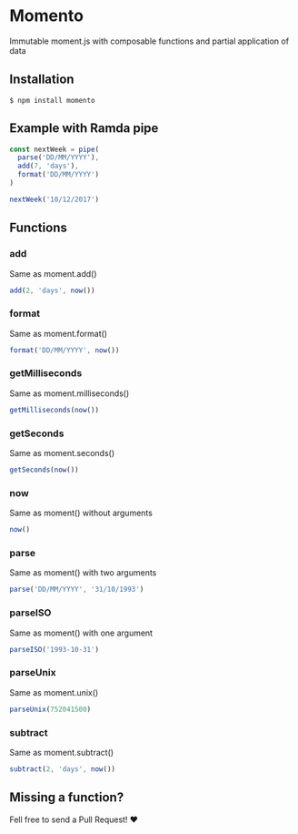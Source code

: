 # Momento

Immutable moment.js with composable functions and partial application of data

## Installation

```
$ npm install momento
```

## Example with Ramda pipe

```js
const nextWeek = pipe(
  parse('DD/MM/YYYY'),
  add(7, 'days'),
  format('DD/MM/YYYY')
)

nextWeek('10/12/2017')
```

## Functions

### add

Same as moment.add()

```js
add(2, 'days', now())
```

### format

Same as moment.format()

```js
format('DD/MM/YYYY', now())
```

### getMilliseconds

Same as moment.milliseconds()

```js
getMilliseconds(now())
```

### getSeconds

Same as moment.seconds()

```js
getSeconds(now())
```

### now

Same as moment() without arguments

```js
now()
```

### parse

Same as moment() with two arguments

```js
parse('DD/MM/YYYY', '31/10/1993')
```

### parseISO

Same as moment() with one argument

```js
parseISO('1993-10-31')
```

### parseUnix

Same as moment.unix()

```js
parseUnix(752041500)
```

### subtract

Same as moment.subtract()

```js
subtract(2, 'days', now())
```

## Missing a function?

Fell free to send a Pull Request! :heart:
